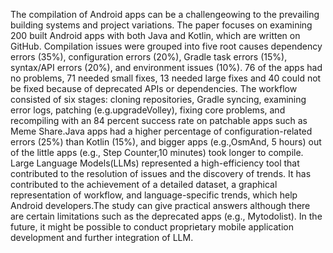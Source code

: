 The compilation of Android apps can be a challengeowing to the prevailing building systems and project variations.
The paper focuses on examining 200 built Android apps with both Java and Kotlin, which are written on GitHub. Compilation
issues were grouped into five root causes dependency errors (35%), configuration errors (20%), Gradle task errors (15%),
syntax/API errors (20%), and environment issues (10%). 76 of the apps had no problems, 71 needed small fixes, 13 needed
large fixes and 40 could not be fixed because of deprecated APIs or dependencies. The workflow consisted of six stages: cloning
repositories, Gradle syncing, examining error logs, patching (e.g.upgradeVolley), fixing core problems, and recompiling with an 84
percent success rate on patchable apps such as Meme Share.Java apps had a higher percentage of configuration-related errors
(25%) than Kotlin (15%), and bigger apps (e.g.,OsmAnd, 5 hours) out of the little apps (e.g., Step Counter,10 minutes) took
longer to compile. Large Language Models(LLMs) represented a high-efficiency tool that contributed to the resolution of
issues and the discovery of trends. It has contributed to the achievement of a detailed dataset,
a graphical representation of workflow, and language-specific trends, which help Android developers.The study can give
practical answers although there are certain limitations such as the deprecated apps (e.g., Mytodolist). In the future, it might be
possible to conduct proprietary mobile application development and further integration of LLM.
